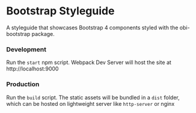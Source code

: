 # Bootstrap Styleguide
A styleguide that showcases Bootstrap 4 components styled with the obi-bootstrap package.

### Development

Run the `start` npm script. Webpack Dev Server will host the site at http://localhost:9000

### Production

Run the `build` script. The static assets will be bundled in a `dist` folder, which can be hosted on lightweight server like `http-server` or nginx
